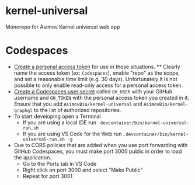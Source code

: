 # kernel-universal
Monorepo for Asimov Kernel universal web app

# Codespaces
* [Create a personal access token](https://docs.github.com/en/github/authenticating-to-github/keeping-your-account-and-data-secure/creating-a-personal-access-token#creating-a-token) for use in these situations.
** Clearly name the access token (ex: `Codespaces`), enable "repo" as the scope, and set a reasonable time limit (e.g. 30 days).  Unfortunately it is not possible to only enable read-only access for a personal access token.
* [Create a Codespaces user secret](https://docs.github.com/en/codespaces/managing-your-codespaces/managing-encrypted-secrets-for-your-codespaces#adding-a-secret) called `GH_USER` with your GitHub username and `GH_TOKEN` with the personal access token you created in it.  Ensure that you add `AsimovBio/kernel-universal` and `AsimovBio/kernel-graphql` to the list of authorized repositories.
* To start developing open a Terminal
    * If you are using a local IDE run `.devcontainer/bin/kernel-universal-run.sh`
    * If you are using VS Code for the Web run `.devcontainer/bin/kernel-universal-run.sh -g`
* Due to CORS policies that are added when you use port forwarding with GitHub Codespaces, you must make port 3000 public in order to load the application.
    * Go to the Ports tab in VS Code
    * Right click on port 3000 and select "Make Public"
    * Repeat for port 3001
